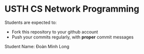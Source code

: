 USTH CS Network Programming
=====================================

Students are expected to:
* Fork this repository to your github account
* Push your commits regularly, with **proper** commit messages

Student Name: Đoàn Minh Long
